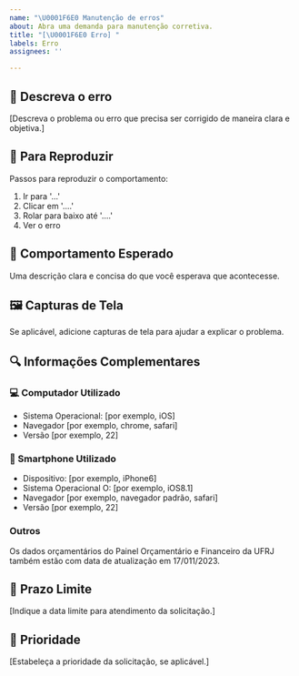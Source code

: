 ```yaml
---
name: "\U0001F6E0️ Manutenção de erros"
about: Abra uma demanda para manutenção corretiva.
title: "[\U0001F6E0️ Erro] "
labels: Erro
assignees: ''

---
```


## 📝 Descreva o erro
[Descreva o problema ou erro que precisa ser corrigido de maneira clara e objetiva.]

## 🔄 Para Reproduzir
Passos para reproduzir o comportamento:
1. Ir para '...'
2. Clicar em '....'
3. Rolar para baixo até '....'
4. Ver o erro

## 🎯 Comportamento Esperado
Uma descrição clara e concisa do que você esperava que acontecesse.

## 🖼️ Capturas de Tela
Se aplicável, adicione capturas de tela para ajudar a explicar o problema.

## 🔍 Informações Complementares
### 💻 Computador Utilizado
 - Sistema Operacional: [por exemplo, iOS]
 - Navegador [por exemplo, chrome, safari]
 - Versão [por exemplo, 22]

### 📱 Smartphone Utilizado
 - Dispositivo: [por exemplo, iPhone6]
 - Sistema Operacional O: [por exemplo, iOS8.1]
 - Navegador [por exemplo, navegador padrão, safari]
 - Versão [por exemplo, 22]
### Outros
Os dados orçamentários do Painel Orçamentário e Financeiro da UFRJ também estão com data de atualização em 17/011/2023.

## 📅 Prazo Limite
[Indique a data limite para atendimento da solicitação.]

## 🚀 Prioridade
[Estabeleça a prioridade da solicitação, se aplicável.]
